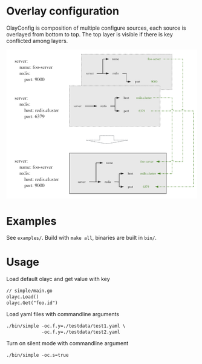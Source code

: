 Overlay configuration
===================================

OlayConfig is composition of multiple configure sources, each source is overlayed from bottom to top.
The top layer is visible if there is key conflicted among layers.

![layers](readme/images/layers.png)

# Examples

See `examples/`. Build with `make all`, binaries are built in `bin/`.

# Usage

Load default olayc and get value with key

```
// simple/main.go
olayc.Load()
olayc.Get("foo.id")
```

Load yaml files with commandline arguments

```
./bin/simple -oc.f.y=./testdata/test1.yaml \
             -oc.f.y=./testdata/test2.yaml
```

Turn on silent mode with commandline argument

```
./bin/simple -oc.s=true
```





